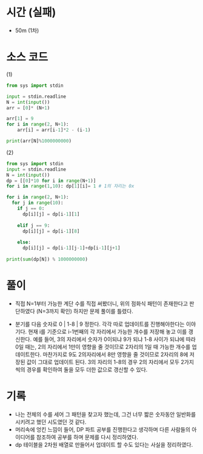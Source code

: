
# 시간 (실패)
 - 50m (1차)
 
# 소스 코드

(1)
```python
from sys import stdin

input = stdin.readline
N = int(input())
arr = [0]* (N+1)

arr[1] = 9
for i in range(2, N+1):
    arr[i] = arr[i-1]*2 - (i-1)

print(arr[N]%1000000000)

```

(2)
```python
from sys import stdin
input = stdin.readline
N = int(input())
dp = [[0]*10 for i in range(N+1)]
for i in range(1,10): dp[1][i]= 1 # 1의 자리는 0x

for i in range(2, N+1):
  for j in range(10):
    if j == 0:
      dp[i][j] = dp[i-1][1]
     
    elif j == 9:
      dp[i][j] = dp[i-1][8]
     
    else:
      dp[i][j] = dp[i-1][j-1]+dp[i-1][j+1]
        
print(sum(dp[N]) % 1000000000)

```

# 풀이
- 직접 N=1부터 가능한 계단 수를 직접 써봤더니, 위의 점화식 패턴이 존재한다고 판단하였다 (N=3까지 확인) 하지만 문제 풀이를 틀렸다. 

- 분기를 다음 숫자로  0 | 1-8 | 9 정한다. 각각 따로 업데이트를 진행해야한다는 이야기다. 현재 i를 기준으로 i-1번째의 각 자리에서 가능한 개수를 저장해 놓고 이를 갱신한다. 예를 들어, 3의 자리에서 숫자가 0이되냐 9가 되냐 1-8 사이가 되냐에 따라 0일 때는, 2의 자리에서 1만이 영향을 줄 것이므로 2자리의 1일 때 가능한 개수를 업데이트한다. 마찬가지로 9도 2의자리에서 8만 영향을 줄 것이므로 2자리의 8에 저장된 값이 그대로 업데이트 된다. 3의 자리의 1-8의 경우 2의 자리에서 모두 2가지씩의 경우를 확인하여 둘을 모두 더한 값으로 갱신할 수 있다.  

# 기록
- 나는 전체의 수를 세어 그 패턴을 찾고자 했는데, 그건 너무 짧은 숫자동안 일반화를 시키려고 했던 시도였던 것 같다. 
- 머리속에 엉킨 느낌이 들어, DP 파트 공부를 진행한다고 생각하며 다른 사람들의 아이디어를 참조하여 공부를 하며 문제를 다시 정리하였다. 
- dp 테이블을 2차원 배열로 만들어서 업데이트 할 수도 있다는 사실을 정리하였다. 
